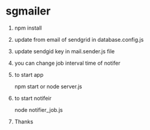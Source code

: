 # sgmailer

1) npm install

2) update from email of sendgrid in database.config.js

3) update sendgid key in mail.sender.js file

4) you can change job interval time of notifer

5) to start app 
	
	npm start 
		or 
	node server.js 


6) to start notifeir

	node notifier_job.js 
	
7) Thanks
